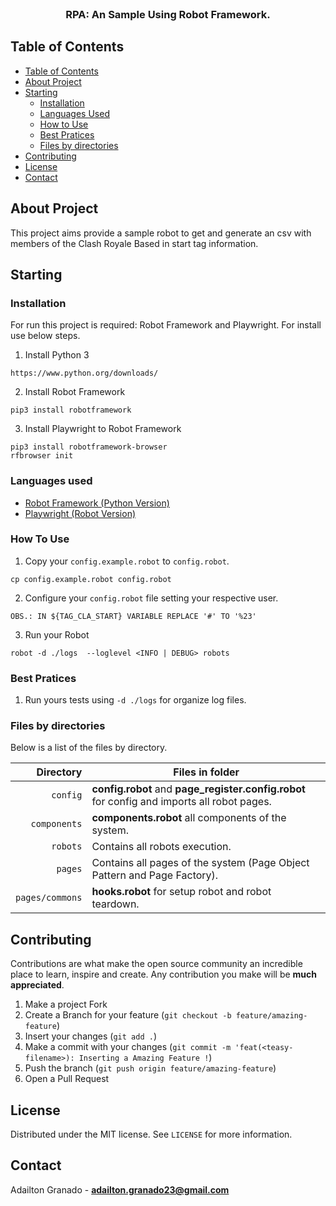 <br />
<p align="center">
  <h3 align="center">RPA: An Sample Using Robot Framework.</h3>
</p>

<!-- TABLE OF CONTENTS -->

## Table of Contents

- [Table of Contents](#table-of-contents)
- [About Project](#about-project)
- [Starting](#starting)
  - [Installation](#installation)
  - [Languages Used](#languages-used)
  - [How to Use](#how-to-use)
  - [Best Pratices](#best-pratices)
  - [Files by directories](#files-by-directories)
- [Contributing](#contributing)
- [License](#license)
- [Contact](#contact)

## About Project

This project aims provide a sample robot to get and generate an csv with members of the Clash Royale Based in start tag information.

## Starting

### Installation

For run this project is required: Robot Framework and Playwright. For install use below steps.

1. Install Python 3
```
https://www.python.org/downloads/
```

2. Install Robot Framework
```
pip3 install robotframework
```

3. Install Playwright to Robot Framework
```
pip3 install robotframework-browser
rfbrowser init
```

### Languages used

- [Robot Framework (Python Version)](https://robotframework.org/)
- [Playwright (Robot Version)](https://robotframework-browser.org/)

### How To Use

1. Copy your `config.example.robot` to `config.robot`.
```
cp config.example.robot config.robot
```
2. Configure your `config.robot` file setting your respective user.
```
OBS.: IN ${TAG_CLA_START} VARIABLE REPLACE '#' TO '%23'
```
3. Run your Robot
```
robot -d ./logs  --loglevel <INFO | DEBUG> robots
```

### Best Pratices

1. Run yours tests using `-d ./logs` for organize log files.

### Files by directories

Below is a list of the files by directory.

|               Directory | Files in folder                                                               |
| ----------------------: | ----------------------------------------------------------------------------- |
|                `config` | **config.robot** and **page_register.config.robot** for config and imports all robot pages.  |
|            `components` | **components.robot** all components of the system.                            |
|                `robots` | Contains all robots execution.   |
|                 `pages` | Contains all pages of the system (Page Object Pattern and Page Factory).|
|         `pages/commons` | **hooks.robot** for setup robot and robot teardown.             |

## Contributing

Contributions are what make the open source community an incredible place to learn, inspire and create. Any contribution you make will be **much appreciated**.
1. Make a project Fork
2. Create a Branch for your feature (`git checkout -b feature/amazing-feature`)
3. Insert your changes (`git add .`)
4. Make a commit with your changes (`git commit -m 'feat(<teasy-filename>): Inserting a Amazing Feature !`)
5. Push the branch (`git push origin feature/amazing-feature`)
6. Open a Pull Request

## License

Distributed under the MIT license. See `LICENSE` for more information.

## Contact

Adailton Granado - **adailton.granado23@gmail.com**
